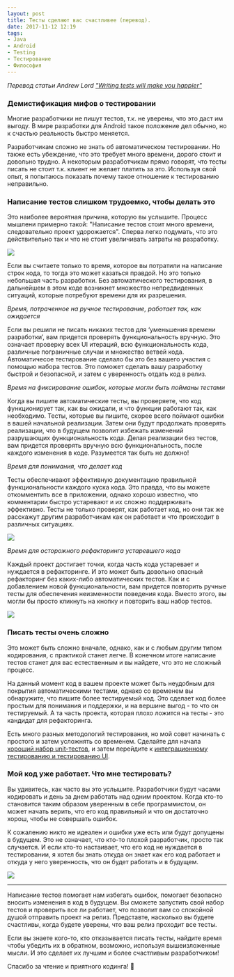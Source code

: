 ```yaml
---
layout: post
title: Тесты сделают вас счастливее (перевод).
date: 2017-11-12 12:19
tags:
- Java
- Android
- Testing 
- Тестирование
- Философия
---
```

*Перевод статьи Andrew Lord <a href="https://android.jlelse.eu/writing-tests-will-make-you-happier-ac3d160b0e32">"Writing tests will make you happier"</a>*

### Демистификация мифов о тестировании 

Многие разработчики не пишут тестов, т.к. не уверены, что это даст им выгоду. В мире разработки для Android такое положение дел обычно, но к счастью реальность быстро меняется.

Разработчикам сложно не знать об автоматическом тестировании. Но также есть убеждение, что это требует много времени, дорого стоит и довольно трудно. А некоторым разработчикам прямо говорят, что тесты писать не стоит т.к. клиент не желает платить за это. Используя свой опыт, я попытаюсь показать почему такое отношение к тестированию неправильно.

### Написание тестов слишком трудоемко, чтобы делать это

Это наиболее вероятная причина, которую вы услышите. Процесс мышлени примерно такой: "Написание тестов стоит много времени, следовательно проект удорожается". Сперва легко подумать, что это действительно так и что не стоит увеличивать затраты на разработку.

<img src="{{ site.baseurl }}/images/testing1.jpeg">

Если вы считаете только то время, которое вы потратили на написание строк кода, то тогда это может казаться правдой. Но это только небольшая часть разработки. Без автоматического тестирования, в дальнейшем в этом коде возникнет множество непредвиденных ситуаций, которые потребуют времени для их разрешения.

*Время, потраченное на ручное тестирование, работает так, как ожидается*

Если вы решили не писать никаких тестов для ‘уменьшения времени разработки’, вам придется проверять функциональность вручную. Это означает проверку всех UI итераций, всю функциональность кода, различные пограничные случаи и множество ветвей кода. Автоматичесое тестирование сделало бы это без вашего участия с помощью набора тестов. Это поможет сделать вашу разработку быстрой и безопасной, и затем с уверенность отдать код в релиз. 

*Время на фиксирование ошибок, которые могли быть пойманы тестами*

Когда вы пишите автоматические тесты, вы проверяете, что код функционирует так, как вы ожидали, и что функции работают так, как необходимо. Тесты, которые вы пишите, скорее всего поймают ошибки в вашей начальной реализации. Затем они будут продолжать проверять реализации, что в будущем позволит избежать изменений разрушающих функциональность кода. Делая реализации без тестов, вам придется проверять вручную всю функциональность, после каждого изменения в коде. Разумеется так быть не должно!

*Время для понимания, что делает код*

Тесты обеспечивают эффективную документацию правильной функциональности каждого куска кода. Это правда, что вы можете откомментить все в приложении, однако хорошо известно, что комментарии быстро устаревают и их сложно поддерживать эффективно. Тесты не только проверят, как работает код, но они так же расскажут другим разработчикам как он работает и что происходит в различных ситуациях.

<img src="{{ site.baseurl }}/images/testing2.png">

*Время для осторожного рефакторинга устаревшего кода*

Каждый проект достигает точки, когда часть кода устаревает и нуждается в рефакторинге. И это может быть довольно опасный рефакторинг без каких-либо автоматических тестов. Как и с добавлением новой функциональности, вам придется повторить ручные тесты для обеспечения неизменности поведения кода. Вместо этого, вы могли бы просто кликнуть на кнопку и повторить ваш набор тестов.

<img src="{{ site.baseurl }}/images/testing3.jpeg">

### Писать тесты очень сложно

Это может быть сложно вначале, однако, как и с любым другим типом кодирования, с практикой станет легче. В конечном итоге написание тестов станет для вас естественным и вы найдете, что это не сложный процесс. 

На данный момент код в вашем проекте может быть неудобным для покрытия автоматическими тестами, однако со временем вы обнаружите, что пишите более тестируемый код. Это сделает код более простым для понимания и поддержки, и на вершине выгод - то что он тестируемый. А та часть проекта, которая плохо ложится на тесты - это кандидат для рефакторинга.

Есть много разных методологий тестирования, но мой совет начинать с простого и затем усложнять со временем. Сделайте для начала <a href="https://martinfowler.com/bliki/UnitTest.html">хороший набор unit-тестов</a>, и затем перейдите к <a href="https://github.com/googlesamples/android-testing">интеграционному тестированию и тестированию UI</a>.

### Мой код уже работает. Что мне тестировать?

Вы удивитесь, как часто вы это услышите. Разработчики будут часами кодировать и день за днем работать над одним проектом. Когда кто-то становится таким образом уверенным в себе программистом, он может начать верить, что его код правильный и что он достаточно хорош, чтобы не совершать ошибок.

К сожалению никто не идеален и ошибки уже есть или будут допущены в будущем. Это не означает, что кто-то плохой разработчик, просто так случается. И если кто-то настаивает, что его код не нуждается в тестировании, я хотел бы знать откуда он знает как его код работает и откуда у него уверенность, что он будет работать и в будущем.

<img src="{{ site.baseurl }}/images/testing4.jpeg">

---

Написание тестов помогает нам избегать ошибок, помогает безопасно вносить изменения в код в будущем. Вы сможете запустить свой набор тестов и проверить все ли работает, что позволит вам со спокойной душой отправить проект на релиз. Представте, насколько вы будете счастливы, когда будете уверены, что ваш релиз проходит все тесты.

Если вы знаете кого-то, кто отказывается писать тесты, найдите время чтобы убедить их в обратном, возможно, используя вышеизложенные мысли. И это сделает их лучшим и более счастливым разработчиком!

Спасибо за чтение и приятного кодинга! 👏



